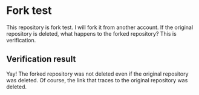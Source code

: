 # Fork test
This repository is fork test. I will fork it from another account. If the original repository is deleted, what happens to the forked repository? This is verification.

## Verification result
Yay! The forked repository was not deleted even if the original repository was deleted. Of course, the link that traces to the original repository was deleted.
